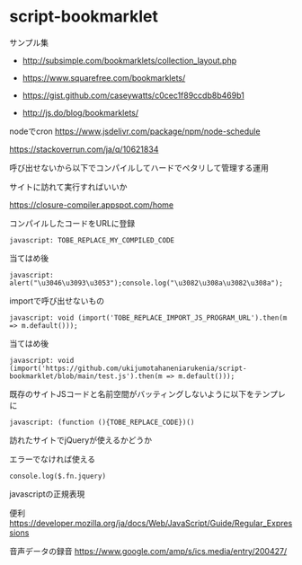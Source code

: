 # script-bookmarklet

サンプル集

- http://subsimple.com/bookmarklets/collection_layout.php

- https://www.squarefree.com/bookmarklets/

- https://gist.github.com/caseywatts/c0cec1f89ccdb8b469b1

- http://js.do/blog/bookmarklets/

nodeでcron
https://www.jsdelivr.com/package/npm/node-schedule


https://stackoverrun.com/ja/q/10621834

呼び出せないから以下でコンパイルしてハードでペタリして管理する運用

サイトに訪れて実行すればいいか

https://closure-compiler.appspot.com/home


コンパイルしたコードをURLに登録
```
javascript: TOBE_REPLACE_MY_COMPILED_CODE
```


当てはめ後
```
javascript: alert("\u3046\u3093\u3053");console.log("\u3082\u308a\u3082\u308a");
```

importで呼び出せないもの

```
javascript: void (import('TOBE_REPLACE_IMPORT_JS_PROGRAM_URL').then(m => m.default()));
```

当てはめ後

```
javascript: void (import('https://github.com/ukijumotahaneniarukenia/script-bookmarklet/blob/main/test.js').then(m => m.default()));
```

既存のサイトJSコードと名前空間がバッティングしないように以下をテンプレに

```
javascript: (function (){TOBE_REPLACE_CODE})()
```


訪れたサイトでjQueryが使えるかどうか

エラーでなければ使える
```
console.log($.fn.jquery)
```

javascriptの正規表現

便利
https://developer.mozilla.org/ja/docs/Web/JavaScript/Guide/Regular_Expressions


音声データの録音
https://www.google.com/amp/s/ics.media/entry/200427/
